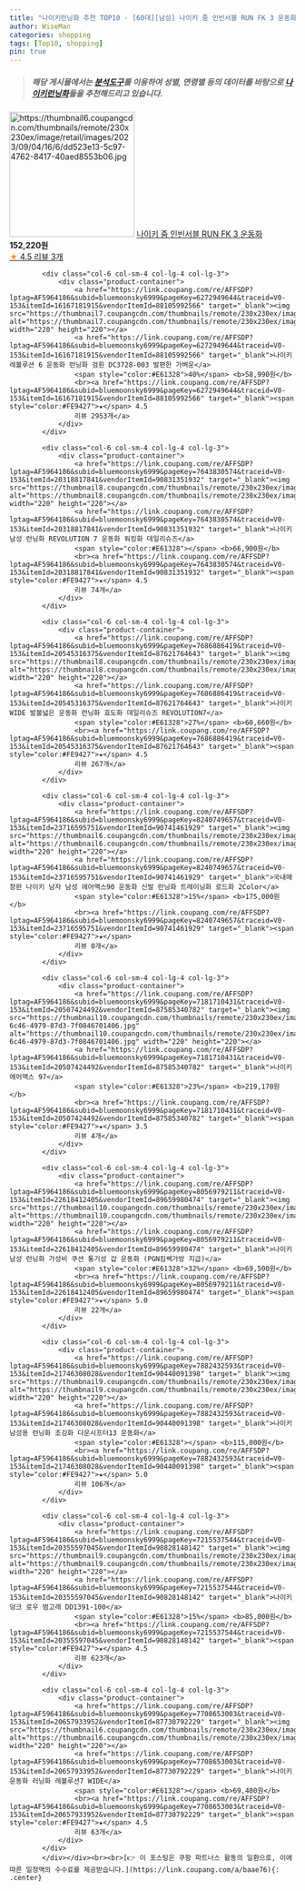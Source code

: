 ```yaml
---
title: "나이키런닝화 추천 TOP10 - [60대][남성] 나이키 줌 인빈서블 RUN FK 3 운동화"
author: WiseMan
categories: shopping
tags: [Top10, shopping]
pin: true
---
```


> ##### 해당 게시물에서는 [**분석도구**](https://itemscout.io/)를 이용하여 **성별**, **연령별** 등의 데이터를 바탕으로 [**나이키런닝화**](https://link.coupang.com/a/baae76)들을 추천해드리고 있습니다.
<div class="container"><div class="row">
            <div class="col-6 col-sm-4 col-lg-4 col-lg-3">
                <div class="product-container">
                    <a href="https://link.coupang.com/re/AFFSDP?lptag=AF5964186&subid=bluemoonsky6999&pageKey=7148476596&traceid=V0-153&itemId=17966879698&vendorItemId=87076776899" target="_blank"><img src="https://thumbnail6.coupangcdn.com/thumbnails/remote/230x230ex/image/retail/images/2023/09/04/16/6/dd523e13-5c97-4762-8417-40aed8553b06.jpg" alt="https://thumbnail6.coupangcdn.com/thumbnails/remote/230x230ex/image/retail/images/2023/09/04/16/6/dd523e13-5c97-4762-8417-40aed8553b06.jpg" width="220" height="220"></a>
                    <a href="https://link.coupang.com/re/AFFSDP?lptag=AF5964186&subid=bluemoonsky6999&pageKey=7148476596&traceid=V0-153&itemId=17966879698&vendorItemId=87076776899" target="_blank">나이키 줌 인빈서블 RUN FK 3 운동화</a>
                    <span style="color:#E61328"></span> <b>152,220원</b>
                    <br><a href="https://link.coupang.com/re/AFFSDP?lptag=AF5964186&subid=bluemoonsky6999&pageKey=7148476596&traceid=V0-153&itemId=17966879698&vendorItemId=87076776899" target="_blank"><span style="color:#FE9427">★</span> 4.5
                    리뷰 3개</a>
                </div>
            </div>
            
            <div class="col-6 col-sm-4 col-lg-4 col-lg-3">
                <div class="product-container">
                    <a href="https://link.coupang.com/re/AFFSDP?lptag=AF5964186&subid=bluemoonsky6999&pageKey=6272949644&traceid=V0-153&itemId=16167181915&vendorItemId=88105992566" target="_blank"><img src="https://thumbnail7.coupangcdn.com/thumbnails/remote/230x230ex/image/vendor_inventory/3a4c/3158f4d53bf56b22420ea3b966559fc8836d4c135ab301c64d69a5a03eaa.jpg" alt="https://thumbnail7.coupangcdn.com/thumbnails/remote/230x230ex/image/vendor_inventory/3a4c/3158f4d53bf56b22420ea3b966559fc8836d4c135ab301c64d69a5a03eaa.jpg" width="220" height="220"></a>
                    <a href="https://link.coupang.com/re/AFFSDP?lptag=AF5964186&subid=bluemoonsky6999&pageKey=6272949644&traceid=V0-153&itemId=16167181915&vendorItemId=88105992566" target="_blank">나이키 레볼루션 6 운동화 런닝화 검흰 DC3728-003 발편한 가벼운</a>
                    <span style="color:#E61328">40%</span> <b>58,990원</b>
                    <br><a href="https://link.coupang.com/re/AFFSDP?lptag=AF5964186&subid=bluemoonsky6999&pageKey=6272949644&traceid=V0-153&itemId=16167181915&vendorItemId=88105992566" target="_blank"><span style="color:#FE9427">★</span> 4.5
                    리뷰 2953개</a>
                </div>
            </div>
            
            <div class="col-6 col-sm-4 col-lg-4 col-lg-3">
                <div class="product-container">
                    <a href="https://link.coupang.com/re/AFFSDP?lptag=AF5964186&subid=bluemoonsky6999&pageKey=7643830574&traceid=V0-153&itemId=20318817841&vendorItemId=90831351932" target="_blank"><img src="https://thumbnail8.coupangcdn.com/thumbnails/remote/230x230ex/image/vendor_inventory/b5b9/bdff0c95098f12bf6881ff4a903af034a5a7cd824266ada79705005c826c.jpg" alt="https://thumbnail8.coupangcdn.com/thumbnails/remote/230x230ex/image/vendor_inventory/b5b9/bdff0c95098f12bf6881ff4a903af034a5a7cd824266ada79705005c826c.jpg" width="220" height="220"></a>
                    <a href="https://link.coupang.com/re/AFFSDP?lptag=AF5964186&subid=bluemoonsky6999&pageKey=7643830574&traceid=V0-153&itemId=20318817841&vendorItemId=90831351932" target="_blank">나이키 남성 런닝화 REVOLUTION 7 운동화 워킹화 데일리슈즈</a>
                    <span style="color:#E61328"></span> <b>66,900원</b>
                    <br><a href="https://link.coupang.com/re/AFFSDP?lptag=AF5964186&subid=bluemoonsky6999&pageKey=7643830574&traceid=V0-153&itemId=20318817841&vendorItemId=90831351932" target="_blank"><span style="color:#FE9427">★</span> 4.5
                    리뷰 74개</a>
                </div>
            </div>
            
            <div class="col-6 col-sm-4 col-lg-4 col-lg-3">
                <div class="product-container">
                    <a href="https://link.coupang.com/re/AFFSDP?lptag=AF5964186&subid=bluemoonsky6999&pageKey=7686886419&traceid=V0-153&itemId=20545316375&vendorItemId=87621764643" target="_blank"><img src="https://thumbnail8.coupangcdn.com/thumbnails/remote/230x230ex/image/vendor_inventory/8db6/0e6c60982c71969abc3ebfb244f824fd117b73729c5bf871b859da6bd81f.jpg" alt="https://thumbnail8.coupangcdn.com/thumbnails/remote/230x230ex/image/vendor_inventory/8db6/0e6c60982c71969abc3ebfb244f824fd117b73729c5bf871b859da6bd81f.jpg" width="220" height="220"></a>
                    <a href="https://link.coupang.com/re/AFFSDP?lptag=AF5964186&subid=bluemoonsky6999&pageKey=7686886419&traceid=V0-153&itemId=20545316375&vendorItemId=87621764643" target="_blank">나이키 WIDE 발볼넓은 운동화 런닝화 효도화 데일리슈즈 REVOLUTION7</a>
                    <span style="color:#E61328">27%</span> <b>60,660원</b>
                    <br><a href="https://link.coupang.com/re/AFFSDP?lptag=AF5964186&subid=bluemoonsky6999&pageKey=7686886419&traceid=V0-153&itemId=20545316375&vendorItemId=87621764643" target="_blank"><span style="color:#FE9427">★</span> 4.5
                    리뷰 267개</a>
                </div>
            </div>
            
            <div class="col-6 col-sm-4 col-lg-4 col-lg-3">
                <div class="product-container">
                    <a href="https://link.coupang.com/re/AFFSDP?lptag=AF5964186&subid=bluemoonsky6999&pageKey=8240749657&traceid=V0-153&itemId=23716595751&vendorItemId=90741461929" target="_blank"><img src="https://thumbnail6.coupangcdn.com/thumbnails/remote/230x230ex/image/vendor_inventory/c673/3969091835b59f50b41e245074b8114a88cd7d8797d2852e24daa3924050.png" alt="https://thumbnail6.coupangcdn.com/thumbnails/remote/230x230ex/image/vendor_inventory/c673/3969091835b59f50b41e245074b8114a88cd7d8797d2852e24daa3924050.png" width="220" height="220"></a>
                    <a href="https://link.coupang.com/re/AFFSDP?lptag=AF5964186&subid=bluemoonsky6999&pageKey=8240749657&traceid=V0-153&itemId=23716595751&vendorItemId=90741461929" target="_blank">국내매장판 나이키 남자 남성 에어맥스90 운동화 신발 런닝화 트레이닝화 로드화 2Color</a>
                    <span style="color:#E61328">15%</span> <b>175,000원</b>
                    <br><a href="https://link.coupang.com/re/AFFSDP?lptag=AF5964186&subid=bluemoonsky6999&pageKey=8240749657&traceid=V0-153&itemId=23716595751&vendorItemId=90741461929" target="_blank"><span style="color:#FE9427">★</span> 
                    리뷰 0개</a>
                </div>
            </div>
            
            <div class="col-6 col-sm-4 col-lg-4 col-lg-3">
                <div class="product-container">
                    <a href="https://link.coupang.com/re/AFFSDP?lptag=AF5964186&subid=bluemoonsky6999&pageKey=7181710431&traceid=V0-153&itemId=20507424492&vendorItemId=87585340782" target="_blank"><img src="https://thumbnail10.coupangcdn.com/thumbnails/remote/230x230ex/image/retail/images/2023/10/26/18/3/6ced8c9a-6c46-4979-87d3-7f0846701406.jpg" alt="https://thumbnail10.coupangcdn.com/thumbnails/remote/230x230ex/image/retail/images/2023/10/26/18/3/6ced8c9a-6c46-4979-87d3-7f0846701406.jpg" width="220" height="220"></a>
                    <a href="https://link.coupang.com/re/AFFSDP?lptag=AF5964186&subid=bluemoonsky6999&pageKey=7181710431&traceid=V0-153&itemId=20507424492&vendorItemId=87585340782" target="_blank">나이키 에어맥스 97</a>
                    <span style="color:#E61328">23%</span> <b>219,170원</b>
                    <br><a href="https://link.coupang.com/re/AFFSDP?lptag=AF5964186&subid=bluemoonsky6999&pageKey=7181710431&traceid=V0-153&itemId=20507424492&vendorItemId=87585340782" target="_blank"><span style="color:#FE9427">★</span> 3.5
                    리뷰 4개</a>
                </div>
            </div>
            
            <div class="col-6 col-sm-4 col-lg-4 col-lg-3">
                <div class="product-container">
                    <a href="https://link.coupang.com/re/AFFSDP?lptag=AF5964186&subid=bluemoonsky6999&pageKey=8056979211&traceid=V0-153&itemId=22618412405&vendorItemId=89659980474" target="_blank"><img src="https://thumbnail10.coupangcdn.com/thumbnails/remote/230x230ex/image/vendor_inventory/804a/094aa4fdcff4ec4becd1d9fab4c199f66170f0ccb01d6527f21a26a5e796.jpg" alt="https://thumbnail10.coupangcdn.com/thumbnails/remote/230x230ex/image/vendor_inventory/804a/094aa4fdcff4ec4becd1d9fab4c199f66170f0ccb01d6527f21a26a5e796.jpg" width="220" height="220"></a>
                    <a href="https://link.coupang.com/re/AFFSDP?lptag=AF5964186&subid=bluemoonsky6999&pageKey=8056979211&traceid=V0-153&itemId=22618412405&vendorItemId=89659980474" target="_blank">나이키 남성 런닝화 가성비 쿠션 통기성 갑 운동화 (PGN짐쌕가방 지급)</a>
                    <span style="color:#E61328">32%</span> <b>69,500원</b>
                    <br><a href="https://link.coupang.com/re/AFFSDP?lptag=AF5964186&subid=bluemoonsky6999&pageKey=8056979211&traceid=V0-153&itemId=22618412405&vendorItemId=89659980474" target="_blank"><span style="color:#FE9427">★</span> 5.0
                    리뷰 22개</a>
                </div>
            </div>
            
            <div class="col-6 col-sm-4 col-lg-4 col-lg-3">
                <div class="product-container">
                    <a href="https://link.coupang.com/re/AFFSDP?lptag=AF5964186&subid=bluemoonsky6999&pageKey=7882432593&traceid=V0-153&itemId=21746308028&vendorItemId=90440091398" target="_blank"><img src="https://thumbnail9.coupangcdn.com/thumbnails/remote/230x230ex/image/vendor_inventory/ea55/74a9c7064496af9be9196f5faf055de1ed43df403a506e039c94930b16a3.png" alt="https://thumbnail9.coupangcdn.com/thumbnails/remote/230x230ex/image/vendor_inventory/ea55/74a9c7064496af9be9196f5faf055de1ed43df403a506e039c94930b16a3.png" width="220" height="220"></a>
                    <a href="https://link.coupang.com/re/AFFSDP?lptag=AF5964186&subid=bluemoonsky6999&pageKey=7882432593&traceid=V0-153&itemId=21746308028&vendorItemId=90440091398" target="_blank">나이키 남성용 런닝화 조깅화 다운시프터13 운동화</a>
                    <span style="color:#E61328"></span> <b>115,000원</b>
                    <br><a href="https://link.coupang.com/re/AFFSDP?lptag=AF5964186&subid=bluemoonsky6999&pageKey=7882432593&traceid=V0-153&itemId=21746308028&vendorItemId=90440091398" target="_blank"><span style="color:#FE9427">★</span> 5.0
                    리뷰 106개</a>
                </div>
            </div>
            
            <div class="col-6 col-sm-4 col-lg-4 col-lg-3">
                <div class="product-container">
                    <a href="https://link.coupang.com/re/AFFSDP?lptag=AF5964186&subid=bluemoonsky6999&pageKey=7215537544&traceid=V0-153&itemId=20355597045&vendorItemId=90828148142" target="_blank"><img src="https://thumbnail9.coupangcdn.com/thumbnails/remote/230x230ex/image/vendor_inventory/29f9/28bb25330f534fdd7463926780510f416d640981a791aa40f2b5d64fc207.jpg" alt="https://thumbnail9.coupangcdn.com/thumbnails/remote/230x230ex/image/vendor_inventory/29f9/28bb25330f534fdd7463926780510f416d640981a791aa40f2b5d64fc207.jpg" width="220" height="220"></a>
                    <a href="https://link.coupang.com/re/AFFSDP?lptag=AF5964186&subid=bluemoonsky6999&pageKey=7215537544&traceid=V0-153&itemId=20355597045&vendorItemId=90828148142" target="_blank">나이키 덩크 로우 범고래 DD1391-100</a>
                    <span style="color:#E61328">15%</span> <b>85,000원</b>
                    <br><a href="https://link.coupang.com/re/AFFSDP?lptag=AF5964186&subid=bluemoonsky6999&pageKey=7215537544&traceid=V0-153&itemId=20355597045&vendorItemId=90828148142" target="_blank"><span style="color:#FE9427">★</span> 4.5
                    리뷰 623개</a>
                </div>
            </div>
            
            <div class="col-6 col-sm-4 col-lg-4 col-lg-3">
                <div class="product-container">
                    <a href="https://link.coupang.com/re/AFFSDP?lptag=AF5964186&subid=bluemoonsky6999&pageKey=7708653003&traceid=V0-153&itemId=20657933952&vendorItemId=87730792229" target="_blank"><img src="https://thumbnail6.coupangcdn.com/thumbnails/remote/230x230ex/image/vendor_inventory/84ed/27597cb12368ce8744f474295a897cffc62baeed0761ca464ca3b6c2b047.jpg" alt="https://thumbnail6.coupangcdn.com/thumbnails/remote/230x230ex/image/vendor_inventory/84ed/27597cb12368ce8744f474295a897cffc62baeed0761ca464ca3b6c2b047.jpg" width="220" height="220"></a>
                    <a href="https://link.coupang.com/re/AFFSDP?lptag=AF5964186&subid=bluemoonsky6999&pageKey=7708653003&traceid=V0-153&itemId=20657933952&vendorItemId=87730792229" target="_blank">나이키 운동화 러닝화 레볼루션7 WIDE</a>
                    <span style="color:#E61328"></span> <b>69,400원</b>
                    <br><a href="https://link.coupang.com/re/AFFSDP?lptag=AF5964186&subid=bluemoonsky6999&pageKey=7708653003&traceid=V0-153&itemId=20657933952&vendorItemId=87730792229" target="_blank"><span style="color:#FE9427">★</span> 4.5
                    리뷰 63개</a>
                </div>
            </div>
            </div></div><br><br>[👉 이 포스팅은 쿠팡 파트너스 활동의 일환으로, 이에 따른 일정액의 수수료를 제공받습니다.](https://link.coupang.com/a/baae76){: .center}